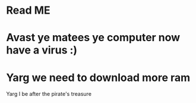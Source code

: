 # Read ME
# Avast ye matees ye computer now have a virus :)
# Yarg we need to download more ram
Yarg I be after the pirate's treasure
